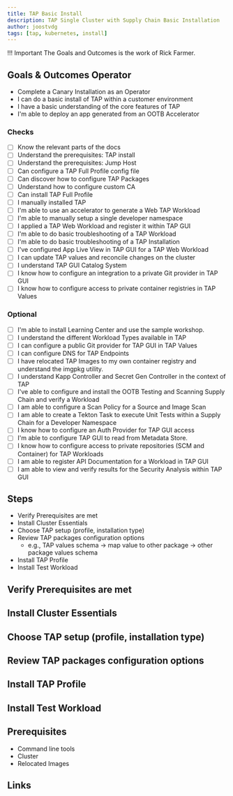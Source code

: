```yaml
---
title: TAP Basic Install
description: TAP Single Cluster with Supply Chain Basic Installation
author: joostvdg
tags: [tap, kubernetes, install]
---
```


!!! Important
    The Goals and Outcomes is the work of Rick Farmer.

## Goals & Outcomes Operator

* Complete a Canary Installation as an Operator
* I can do a basic install of TAP within a customer environment
* I have a basic understanding of the core features of TAP
* I'm able to deploy an app generated from an OOTB Accelerator

### Checks

- [ ] Know the relevant parts of the docs
- [ ] Understand the prerequisites: TAP install
- [ ] Understand the prerequisites: Jump Host
- [ ] Can configure a TAP Full Profile config file
- [ ] Can discover how to configure TAP Packages
- [ ] Understand how to configure custom CA
- [ ] Can install TAP Full Profile
- [ ] I manually installed TAP
- [ ] I'm able to use an accelerator to generate a Web TAP Workload
- [ ] I'm able to manually setup a single developer namespace
- [ ] I applied a TAP Web Workload and register it within TAP GUI
- [ ] I'm able to do basic troubleshooting of a TAP Workload
- [ ] I'm able to do basic troubleshooting of a TAP Installation
- [ ] I've configured App Live View in TAP GUI for a TAP Web Workload
- [ ] I can update TAP values and reconcile changes on the cluster
- [ ] I understand TAP GUI Catalog System
- [ ] I know how to configure an integration to a private Git provider in TAP GUI
- [ ] I know how to configure access to private container registries in TAP Values

### Optional

- [ ] I'm able to install Learning Center and use the sample workshop.
- [ ] I understand the different Workload Types available in TAP
- [ ] I can configure a public Git provider for TAP GUI in TAP Values
- [ ] I can configure DNS for TAP Endpoints
- [ ] I have relocated TAP Images to my own container registry and understand the imgpkg utility.
- [ ] I understand Kapp Controller and Secret Gen Controller in the context of TAP
- [ ] I've able to configure and install the OOTB Testing and Scanning Supply Chain and verify a Workload
- [ ] I am able to configure a Scan Policy for a Source and Image Scan
- [ ] I am able to create a Tekton Task to execute Unit Tests within a Supply Chain for a Developer Namespace
- [ ] I know how to configure an Auth Provider for TAP GUI access
- [ ] I'm able to configure TAP GUI to read from Metadata Store.
- [ ] I know how to configure access to private repositories (SCM and Container) for TAP Workloads
- [ ] I am able to register API Documentation for a Workload in TAP GUI
- [ ] I am able to view and verify results for the Security Analysis within TAP GUI

## Steps

* Verify Prerequisites are met
* Install Cluster Essentials
* Choose TAP setup (profile, installation type)
* Review TAP packages configuration options
    * e.g., TAP values schema -> map value to other package -> other package values schema
* Install TAP Profile
* Install Test Workload

## Verify Prerequisites are met

## Install Cluster Essentials

## Choose TAP setup (profile, installation type)

## Review TAP packages configuration options

## Install TAP Profile

## Install Test Workload

## Prerequisites

* Command line tools
* Cluster
* Relocated Images

## Links

